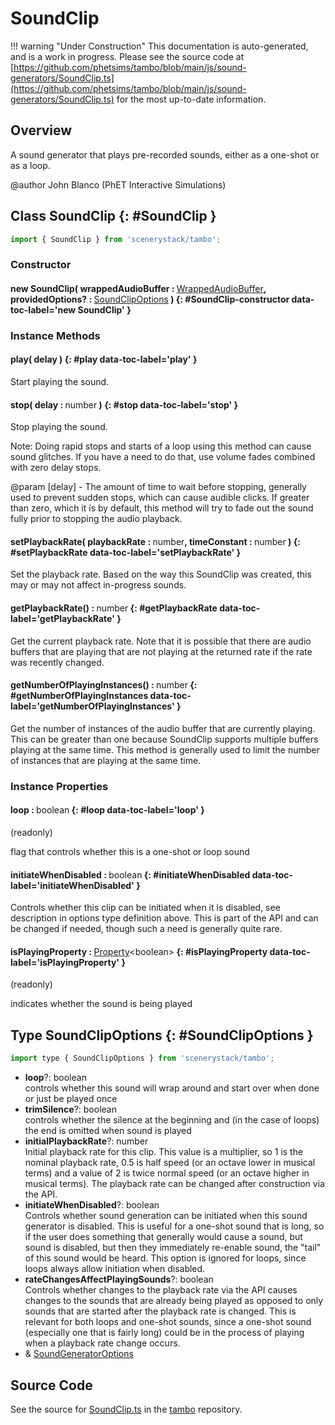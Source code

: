 # SoundClip

!!! warning "Under Construction"
    This documentation is auto-generated, and is a work in progress. Please see the source code at
    [https://github.com/phetsims/tambo/blob/main/js/sound-generators/SoundClip.ts](https://github.com/phetsims/tambo/blob/main/js/sound-generators/SoundClip.ts) for the most up-to-date information.

## Overview

A sound generator that plays pre-recorded sounds, either as a one-shot or as a loop.

@author John Blanco (PhET Interactive Simulations)

## Class SoundClip {: #SoundClip }


```js
import { SoundClip } from 'scenerystack/tambo';
```
### Constructor

#### new SoundClip( wrappedAudioBuffer : <span style="font-weight: 400;">[WrappedAudioBuffer](../tambo/WrappedAudioBuffer.md)</span>, providedOptions? : <span style="font-weight: 400;">[SoundClipOptions](../tambo/SoundClip.md#SoundClipOptions)</span> ) {: #SoundClip-constructor data-toc-label='new SoundClip' }

### Instance Methods

#### play( delay ) {: #play data-toc-label='play' }

Start playing the sound.

#### stop( delay : <span style="font-weight: 400;"><span style="color: hsla(calc(var(--md-hue) + 180deg),80%,40%,1);">number</span></span> ) {: #stop data-toc-label='stop' }

Stop playing the sound.

Note: Doing rapid stops and starts of a loop using this method can cause sound glitches.  If you have a need to
do that, use volume fades combined with zero delay stops.

@param [delay] - The amount of time to wait before stopping, generally used to prevent sudden stops, which can
cause audible clicks.  If greater than zero, which it is by default, this method will try to fade out the sound
fully prior to stopping the audio playback.

#### setPlaybackRate( playbackRate : <span style="font-weight: 400;"><span style="color: hsla(calc(var(--md-hue) + 180deg),80%,40%,1);">number</span></span>, timeConstant : <span style="font-weight: 400;"><span style="color: hsla(calc(var(--md-hue) + 180deg),80%,40%,1);">number</span></span> ) {: #setPlaybackRate data-toc-label='setPlaybackRate' }

Set the playback rate.  Based on the way this SoundClip was created, this may or may not affect in-progress sounds.

#### getPlaybackRate() : <span style="font-weight: 400;"><span style="color: hsla(calc(var(--md-hue) + 180deg),80%,40%,1);">number</span></span> {: #getPlaybackRate data-toc-label='getPlaybackRate' }

Get the current playback rate.  Note that it is possible that there are audio buffers that are playing that are not
playing at the returned rate if the rate was recently changed.

#### getNumberOfPlayingInstances() : <span style="font-weight: 400;"><span style="color: hsla(calc(var(--md-hue) + 180deg),80%,40%,1);">number</span></span> {: #getNumberOfPlayingInstances data-toc-label='getNumberOfPlayingInstances' }

Get the number of instances of the audio buffer that are currently playing.  This can be greater than one because
SoundClip supports multiple buffers playing at the same time.  This method is generally used to limit the number
of instances that are playing at the same time.

### Instance Properties

#### loop : <span style="font-weight: 400;"><span style="color: hsla(calc(var(--md-hue) + 180deg),80%,40%,1);">boolean</span></span> {: #loop data-toc-label='loop' }

(readonly)

flag that controls whether this is a one-shot or loop sound

#### initiateWhenDisabled : <span style="font-weight: 400;"><span style="color: hsla(calc(var(--md-hue) + 180deg),80%,40%,1);">boolean</span></span> {: #initiateWhenDisabled data-toc-label='initiateWhenDisabled' }

Controls whether this clip can be initiated when it is disabled, see description in options type definition above.
This is part of the API and can be changed if needed, though such a need is generally quite rare.

#### isPlayingProperty : <span style="font-weight: 400;">[Property](../axon/Property.md)&lt;<span style="color: hsla(calc(var(--md-hue) + 180deg),80%,40%,1);">boolean</span>&gt;</span> {: #isPlayingProperty data-toc-label='isPlayingProperty' }

(readonly)

indicates whether the sound is being played



## Type SoundClipOptions {: #SoundClipOptions }


```js
import type { SoundClipOptions } from 'scenerystack/tambo';
```


- **loop**?: <span style="color: hsla(calc(var(--md-hue) + 180deg),80%,40%,1);">boolean</span>
<br>  controls whether this sound will wrap around and start over when done or just be played once
- **trimSilence**?: <span style="color: hsla(calc(var(--md-hue) + 180deg),80%,40%,1);">boolean</span>
<br>  controls whether the silence at the beginning and (in the case of loops) the end is omitted when sound is played
- **initialPlaybackRate**?: <span style="color: hsla(calc(var(--md-hue) + 180deg),80%,40%,1);">number</span>
<br>  Initial playback rate for this clip.  This value is a multiplier, so 1 is the nominal playback rate, 0.5 is half
  speed (or an octave lower in musical terms) and a value of 2 is twice normal speed (or an octave higher in musical
  terms).  The playback rate can be changed after construction via the API.
- **initiateWhenDisabled**?: <span style="color: hsla(calc(var(--md-hue) + 180deg),80%,40%,1);">boolean</span>
<br>  Controls whether sound generation can be initiated when this sound generator is disabled.  This is useful for a
  one-shot sound that is long, so if the user does something that generally would cause a sound, but sound is
  disabled, but then they immediately re-enable sound, the "tail" of this sound would be heard.  This option is
  ignored for loops, since loops always allow initiation when disabled.
- **rateChangesAffectPlayingSounds**?: <span style="color: hsla(calc(var(--md-hue) + 180deg),80%,40%,1);">boolean</span>
<br>  Controls whether changes to the playback rate via the API causes changes to the sounds that are already being
  played as opposed to only sounds that are started after the playback rate is changed.  This is relevant for both
  loops and one-shot sounds, since a one-shot sound (especially one that is fairly long) could be in the process of
  playing when a playback rate change occurs.
- &amp; [SoundGeneratorOptions](../tambo/SoundGenerator.md#SoundGeneratorOptions)




## Source Code

See the source for [SoundClip.ts](https://github.com/phetsims/tambo/blob/main/js/sound-generators/SoundClip.ts) in the [tambo](https://github.com/phetsims/tambo) repository.
